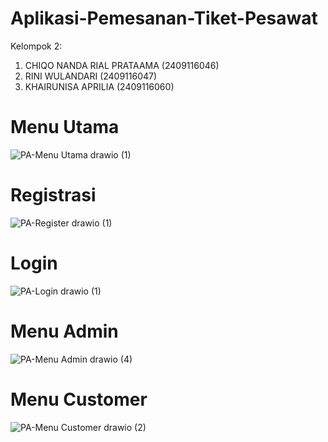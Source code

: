 # Aplikasi-Pemesanan-Tiket-Pesawat
Kelompok 2:

1.	CHIQO NANDA RIAL PRATAAMA	(2409116046) 
2.	RINI WULANDARI	(2409116047)
3.	KHAIRUNISA APRILIA	(2409116060)


# Menu Utama
![PA-Menu Utama drawio (1)](https://github.com/user-attachments/assets/015ccf4f-7e3a-454a-bf52-116eb072e76f)

# Registrasi 
![PA-Register drawio (1)](https://github.com/user-attachments/assets/783e1c9b-e1a3-435e-8eff-aea39bffa8c1)

# Login
![PA-Login drawio (1)](https://github.com/user-attachments/assets/fdf0f220-8340-4c72-ba16-940e204d1a72)

# Menu Admin
![PA-Menu Admin drawio (4)](https://github.com/user-attachments/assets/4f49b1fc-d4ba-44e8-be49-da1ac2a40945)

# Menu Customer
![PA-Menu Customer drawio (2)](https://github.com/user-attachments/assets/ea90ded6-6ea2-440b-981d-304e139bc726)


